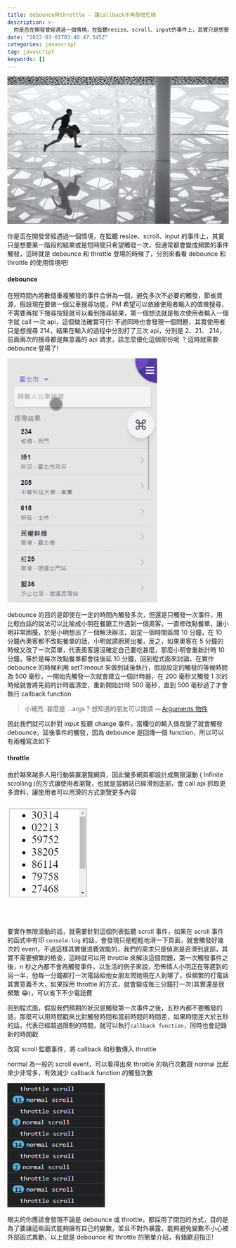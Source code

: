 ```yaml
---
title: debounce與throttle — 讓callback不再那麼忙碌
description: >-
  你是否在開發曾經遇過一個情境，在監聽resize、scroll、input的事件上，其實只是想要某一階段的結果或是短時間只希望觸發一次，但通常都會變成頻繁的事件觸發，這時就是debounce和throttle登場的時候了，分別來看看debounce和throttle的使用情境吧……
date: "2022-03-01T03:40:47.345Z"
categories: javascript
tag: javascript
keywords: []
---
```


![](/img/1__LB6PdTqHDDzWcLVdCly91g.jpeg)

你是否在開發曾經遇過一個情境，在監聽 resize、scroll、input 的事件上，其實只是想要某一階段的結果或是短時間只希望觸發一次，但通常都會變成頻繁的事件觸發，這時就是 debounce 和 throttle 登場的時候了，分別來看看 debounce 和 throttle 的使用情境吧!

#### debounce

在短時間內將數個重複觸發的事件合併為一個，避免多次不必要的觸發，節省資源，假設現在要做一個公車搜尋功能，PM 希望可以依據使用者輸入的值做搜尋，不需要再按下搜尋按鈕就可以看到搜尋結果，第一個想法就是每次使用者輸入一個字就 call 一次 api，這個做法確實可行! 不過同時也會發現一個問題，其實使用者只是想搜尋 214，結果在輸入的過程中分別打了三次 api，分別是 2、21、 214，前面兩次的搜尋都是無意義的 api 請求，該怎麼優化這個部份呢  ? 這時就需要 debounce 登場了!

![](/img/1__77xCMEVcjcH7kHSpGbMJ__g.gif)

debounce 的目的是即使在一定的時間內觸發多次，但還是只觸發一次事件，用比較白話的說法可以比喻成小明在餐廳工作遇到一個奧客，一直修改點餐單，讓小明非常困擾，於是小明想出了一個解決辦法，設定一個時間區間 10 分鐘，在 10 分鐘內奧客都不改點餐單的話，小明就請廚房出餐，反之，如果奧客在 5 分鐘的時候又改了一次菜單，代表奧客還沒確定自己要吃甚麼，那麼小明會重新計時 10 分鐘，等於是每次改點餐單都會往後延 10 分鐘，回到程式面來討論，在實作 debounce 的時候利用 setTimeout 來做到延後執行，假設設定的觸發的等候時間為 500 毫秒，一開始先觸發一次就會建立一個計時器，在 200 毫秒又觸發 1 次的時候就會將先前的計時器清空，重新開始計時 500 毫秒，直到 500 毫秒過了才會執行 callback function

> 小補充: 甚麼是 …args ? 想知道的朋友可以閱讀  — [Arguments 物件](https://developer.mozilla.org/zh-TW/docs/Web/JavaScript/Reference/Functions/arguments)

因此我們就可以針對 input 監聽 change 事件，當欄位的輸入值改變了就會觸發 debounce，延後事件的觸發，因為 debounce 是回傳一個 function，所以可以有兩種寫法如下

#### throttle

由於越來越多人用行動裝置瀏覽網頁，因此蠻多網頁都設計成無限滾動 ( Infinite scrolling )的方式讓使用者瀏覽，也就是當網站已經滑到底部，會 call api 抓取更多資料，讓使用者可以用滑的方式瀏覽更多內容

![](/img/1__2d6d8rCR7A4TC2z5N0k2pQ.gif)

要實作無限滾動的話，就需要針對這個列表監聽 scroll 事件，如果在 scroll 事件的函式中有印 `console.log` 的話，會發現只是輕輕地滑一下頁面，就會觸發好幾次的 event，不過這樣其實蠻浪費效能的，我們的需求只是偵測是否滑到底部，其實不需要頻繁的檢查，這時就可以用 throttle 來解決這個問題，第一次觸發事件之後，n 秒之內都不會再觸發事件，以生活的例子來說，恐怖情人小明正在等遲到的另一半，他每一分鐘都打一次電話給他女朋友問她現在人到哪了，但頻繁的打電話其實意義不大，如果採用 throttle 的方式，就會變成每三分鐘打一次(其實還是很頻繁 😂)，可以省下不少電話費

回到程式面，假設我們預期的狀況是觸發第一次事件之後，五秒內都不要觸發的話，那麼可以用時間戳來比對觸發時間和當前時間的時間差，如果時間差大於五秒的話，代表已經超過限制的時間，就可以執行`callback function`，同時也會記錄新的時間戳

改寫 scroll 監聽事件，將 callback 和秒數傳入 throttle

normal 為一般的 scroll event，可以看得出來 throttle 的執行次數跟 normal 比起來少非常多，有效減少 callback function 的觸發次數

![](/img/1__S6mZNep2DjzxPryYi__EblQ.png)

眼尖的你應該會發現不論是 debounce 或 throttle，都採用了閉包的方式，目的是為了要讓這些函式能夠擁有自己的變數，並且不對外暴露，能夠避免變數不小心被外部函式異動，以上就是 debounce 和 throttle 的簡單介紹，有錯歡迎指正!
